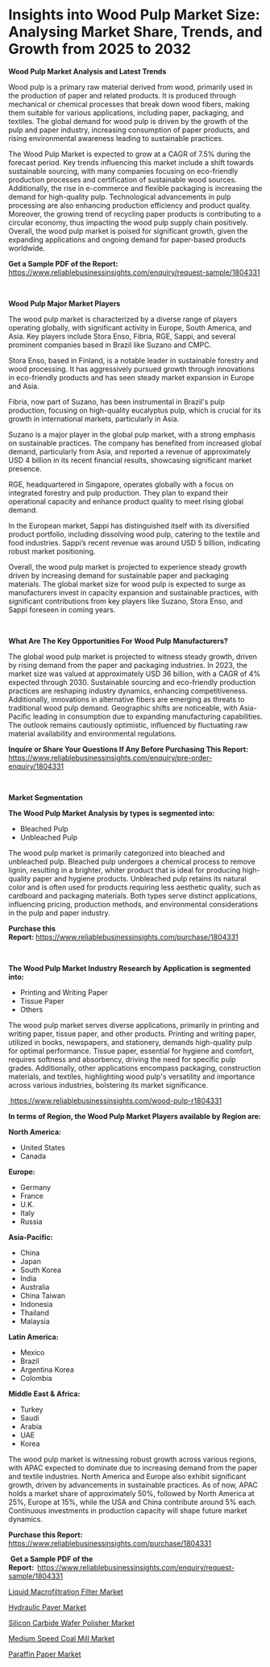 <p><h1>Insights into Wood Pulp Market Size: Analysing Market Share, Trends, and Growth from 2025 to 2032</h1></p><p><strong>Wood Pulp Market Analysis and Latest Trends</strong></p>
<p><p>Wood pulp is a primary raw material derived from wood, primarily used in the production of paper and related products. It is produced through mechanical or chemical processes that break down wood fibers, making them suitable for various applications, including paper, packaging, and textiles. The global demand for wood pulp is driven by the growth of the pulp and paper industry, increasing consumption of paper products, and rising environmental awareness leading to sustainable practices.</p><p>The Wood Pulp Market is expected to grow at a CAGR of 7.5% during the forecast period. Key trends influencing this market include a shift towards sustainable sourcing, with many companies focusing on eco-friendly production processes and certification of sustainable wood sources. Additionally, the rise in e-commerce and flexible packaging is increasing the demand for high-quality pulp. Technological advancements in pulp processing are also enhancing production efficiency and product quality. Moreover, the growing trend of recycling paper products is contributing to a circular economy, thus impacting the wood pulp supply chain positively. Overall, the wood pulp market is poised for significant growth, given the expanding applications and ongoing demand for paper-based products worldwide.</p></p>
<p><strong>Get a Sample PDF of the Report:&nbsp;</strong> <a href="https://www.reliablebusinessinsights.com/enquiry/request-sample/1804331?utm_campaign=3048&utm_medium=2&utm_source=Github&utm_content=ia&utm_term=01042025&utm_id=wood-pulp">https://www.reliablebusinessinsights.com/enquiry/request-sample/1804331</a></p>
<p>&nbsp;</p>
<p><strong>Wood Pulp Major Market Players</strong></p>
<p><p>The wood pulp market is characterized by a diverse range of players operating globally, with significant activity in Europe, South America, and Asia. Key players include Stora Enso, Fibria, RGE, Sappi, and several prominent companies based in Brazil like Suzano and CMPC. </p><p>Stora Enso, based in Finland, is a notable leader in sustainable forestry and wood processing. It has aggressively pursued growth through innovations in eco-friendly products and has seen steady market expansion in Europe and Asia. </p><p>Fibria, now part of Suzano, has been instrumental in Brazil's pulp production, focusing on high-quality eucalyptus pulp, which is crucial for its growth in international markets, particularly in Asia.</p><p>Suzano is a major player in the global pulp market, with a strong emphasis on sustainable practices. The company has benefited from increased global demand, particularly from Asia, and reported a revenue of approximately USD 4 billion in its recent financial results, showcasing significant market presence.</p><p>RGE, headquartered in Singapore, operates globally with a focus on integrated forestry and pulp production. They plan to expand their operational capacity and enhance product quality to meet rising global demand.</p><p>In the European market, Sappi has distinguished itself with its diversified product portfolio, including dissolving wood pulp, catering to the textile and food industries. Sappi’s recent revenue was around USD 5 billion, indicating robust market positioning.</p><p>Overall, the wood pulp market is projected to experience steady growth driven by increasing demand for sustainable paper and packaging materials. The global market size for wood pulp is expected to surge as manufacturers invest in capacity expansion and sustainable practices, with significant contributions from key players like Suzano, Stora Enso, and Sappi foreseen in coming years.</p></p>
<p>&nbsp;</p>
<p><strong>What Are The Key Opportunities For Wood Pulp Manufacturers?</strong></p>
<p><p>The global wood pulp market is projected to witness steady growth, driven by rising demand from the paper and packaging industries. In 2023, the market size was valued at approximately USD 36 billion, with a CAGR of 4% expected through 2030. Sustainable sourcing and eco-friendly production practices are reshaping industry dynamics, enhancing competitiveness. Additionally, innovations in alternative fibers are emerging as threats to traditional wood pulp demand. Geographic shifts are noticeable, with Asia-Pacific leading in consumption due to expanding manufacturing capabilities. The outlook remains cautiously optimistic, influenced by fluctuating raw material availability and environmental regulations.</p></p>
<p><strong>Inquire or Share Your Questions If Any Before Purchasing This Report:</strong> <a href="https://www.reliablebusinessinsights.com/enquiry/pre-order-enquiry/1804331?utm_campaign=3048&utm_medium=2&utm_source=Github&utm_content=ia&utm_term=01042025&utm_id=wood-pulp">https://www.reliablebusinessinsights.com/enquiry/pre-order-enquiry/1804331</a></p>
<p>&nbsp;</p>
<p><strong>Market Segmentation</strong></p>
<p><strong>The Wood Pulp Market Analysis by types is segmented into:</strong></p>
<p><ul><li>Bleached Pulp</li><li>Unbleached Pulp</li></ul></p>
<p><p>The wood pulp market is primarily categorized into bleached and unbleached pulp. Bleached pulp undergoes a chemical process to remove lignin, resulting in a brighter, whiter product that is ideal for producing high-quality paper and hygiene products. Unbleached pulp retains its natural color and is often used for products requiring less aesthetic quality, such as cardboard and packaging materials. Both types serve distinct applications, influencing pricing, production methods, and environmental considerations in the pulp and paper industry.</p></p>
<p><strong>Purchase this Report:&nbsp;</strong><a href="https://www.reliablebusinessinsights.com/purchase/1804331?utm_campaign=3048&utm_medium=2&utm_source=Github&utm_content=ia&utm_term=01042025&utm_id=wood-pulp">https://www.reliablebusinessinsights.com/purchase/1804331</a></p>
<p>&nbsp;</p>
<p><strong>The Wood Pulp Market Industry Research by Application is segmented into:</strong></p>
<p><ul><li>Printing and Writing Paper</li><li>Tissue Paper</li><li>Others</li></ul></p>
<p><p>The wood pulp market serves diverse applications, primarily in printing and writing paper, tissue paper, and other products. Printing and writing paper, utilized in books, newspapers, and stationery, demands high-quality pulp for optimal performance. Tissue paper, essential for hygiene and comfort, requires softness and absorbency, driving the need for specific pulp grades. Additionally, other applications encompass packaging, construction materials, and textiles, highlighting wood pulp's versatility and importance across various industries, bolstering its market significance.</p></p>
<p><a href="https://www.reliablebusinessinsights.com/wood-pulp-r1804331?utm_campaign=3048&utm_medium=2&utm_source=Github&utm_content=ia&utm_term=01042025&utm_id=wood-pulp">&nbsp;https://www.reliablebusinessinsights.com/wood-pulp-r1804331</a></p>
<p><strong>In terms of Region, the Wood Pulp Market Players available by Region are:</strong></p>
<p>
    <p> <strong> North America: </strong>
        <ul>
            <li>United States</li>
            <li>Canada</li>
        </ul>
        </p> 
    <p> <strong> Europe: </strong>
        <ul>
            <li>Germany</li>
            <li>France</li>
            <li>U.K.</li>
            <li>Italy</li>
            <li>Russia</li>
        </ul>
        </p> 
    <p> <strong> Asia-Pacific: </strong>
        <ul>
            <li>China</li>
            <li>Japan</li>
            <li>South Korea</li>
            <li>India</li>
            <li>Australia</li>
            <li>China Taiwan</li>
            <li>Indonesia</li>
            <li>Thailand</li>
            <li>Malaysia</li>
        </ul>
        </p> 
    <p> <strong> Latin America: </strong>
        <ul>
            <li>Mexico</li>
            <li>Brazil</li>
            <li>Argentina Korea</li>
            <li>Colombia</li>
        </ul>
        </p> 
    <p> <strong> Middle East & Africa: </strong>
        <ul>
            <li>Turkey</li>
            <li>Saudi</li>
            <li>Arabia</li>
            <li>UAE</li>
            <li>Korea</li>
        </ul>
    </p>
    </p>
<p><p>The wood pulp market is witnessing robust growth across various regions, with APAC expected to dominate due to increasing demand from the paper and textile industries. North America and Europe also exhibit significant growth, driven by advancements in sustainable practices. As of now, APAC holds a market share of approximately 50%, followed by North America at 25%, Europe at 15%, while the USA and China contribute around 5% each. Continuous investments in production capacity will shape future market dynamics.</p></p>
<p><strong>Purchase this Report: </strong><a href="https://www.reliablebusinessinsights.com/purchase/1804331?utm_campaign=3048&utm_medium=2&utm_source=Github&utm_content=ia&utm_term=01042025&utm_id=wood-pulp">https://www.reliablebusinessinsights.com/purchase/1804331</a></p>
<p>&nbsp;<strong>Get a Sample PDF of the Report:&nbsp;&nbsp;</strong><a href="https://www.reliablebusinessinsights.com/enquiry/request-sample/1804331?utm_campaign=3048&utm_medium=2&utm_source=Github&utm_content=ia&utm_term=01042025&utm_id=wood-pulp">https://www.reliablebusinessinsights.com/enquiry/request-sample/1804331</a></p>
<p><strong></strong></p>
<p><p><a href="https://www.linkedin.com/pulse/liquid-macrofiltration-filter-market-size-share-analysis-nt8xe?utm_campaign=3048&utm_medium=2&utm_source=Github&utm_content=ia&utm_term=01042025&utm_id=wood-pulp">Liquid Macrofiltration Filter Market</a></p><p><a href="https://www.linkedin.com/pulse/exploring-148-growth-hydraulic-paver-market-2032-key-trends-success-fh2ie?utm_campaign=3048&utm_medium=2&utm_source=Github&utm_content=ia&utm_term=01042025&utm_id=wood-pulp">Hydraulic Paver Market</a></p><p><a href="https://www.linkedin.com/pulse/state-silicon-carbide-wafer-polisher-market-projected-growth-v8vre?utm_campaign=3048&utm_medium=2&utm_source=Github&utm_content=ia&utm_term=01042025&utm_id=wood-pulp">Silicon Carbide Wafer Polisher Market</a></p><p><a href="https://www.linkedin.com/pulse/comprehensive-market-analysis-medium-speed-coal-mill-trends-fzhde?utm_campaign=3048&utm_medium=2&utm_source=Github&utm_content=ia&utm_term=01042025&utm_id=wood-pulp">Medium Speed Coal Mill Market</a></p><p><a href="https://github.com/guinoopandam/Market-Research-Report-List-1/blob/main/paraffin-paper-market.md?utm_campaign=3048&utm_medium=2&utm_source=Github&utm_content=ia&utm_term=01042025&utm_id=wood-pulp">Paraffin Paper Market</a></p></p>